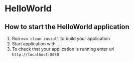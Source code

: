 # HelloWorld

How to start the HelloWorld application
---

1. Run `mvn clean install` to build your application
1. Start application with ...
1. To check that your application is running enter url `http://localhost:8080`
